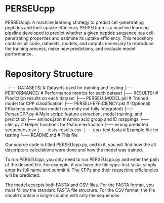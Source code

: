 # PERSEUcpp
PERSEUcpp: A machine learning strategy to predict cell-penetrating peptides and their uptake efficiency
PERSEUcpp is a machine learning pipeline developed to predict whether a given peptide sequence has cell-penetrating properties and estimate its uptake efficiency.
This repository contains all code, datasets, models, and outputs necessary to reproduce the training process, make new predictions, and evaluate model performance.

# Repository Structure
.
├── DATASETS/              # Datasets used for training and testing
├── PERFORMANCE/           # Performance metrics for each dataset
├── RESULTS/               # Prediction results on each dataset
├── PERSEU_MODEL.pkl       # Trained model for CPP classification
├── PERSEU-EFFICIENCY.pkl  # (Optional) Efficiency prediction model (currently not fully integrated)
├── PerseuCPP.py           # Main script: feature extraction, model training, and prediction
├── aminos.json            # Amino acid group and ID mappings
├── utils.py               # Helper functions for feature extraction
├── wrong predicted sequences.csv
├── tests-results.csv
├── cpp-test.fasta         # Example file for testing
└── README.md              # This file

Our source code is titled PERSEUcpp.py, and in it, you will find how the all descriptors calculations were done and how the model was trained.

To run PERSEUcpp, you only need to run PERSEUcpp.py and enter the path of the desired file. For example, if you have the file cpps-test.fasta, simply enter its full name and submit it. The CPPs and their respective efficiencies will be predicted.

The model accepts both FASTA and CSV files. For the FASTA format, you must follow the standard FASTA file structure. For the CSV format, the file should contain a single column with only the sequences.
